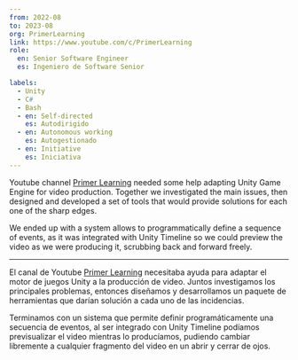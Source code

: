 ```yaml
---
from: 2022-08
to: 2023-08
org: PrimerLearning
link: https://www.youtube.com/c/PrimerLearning
role:
  en: Senior Software Engineer
  es: Ingeniero de Software Senior

labels:
  - Unity
  - C#
  - Bash
  - en: Self-directed
    es: Autodirigido
  - en: Autonomous working
    es: Autogestionado
  - en: Initiative
    es: Iniciativa
---
```


Youtube channel [Primer Learning][1] needed some help adapting Unity Game Engine for video production.
Together we investigated the main issues, then designed and developed a set of tools that would provide solutions for each one of the sharp edges.

We ended up with a system allows to programmatically define a sequence of events, as it was integrated with Unity Timeline so we could preview the video as we were producing it, scrubbing back and forward freely.

---

El canal de Youtube [Primer Learning][1] necesitaba ayuda para adaptar el motor de juegos Unity a la producción de video.
Juntos investigamos los principales problemas, entonces diseñamos y desarrollamos un paquete de herramientas que darían solución a cada uno de las incidencias.

Terminamos con un sistema que permite definir programáticamente una secuencia de eventos, al ser integrado con Unity Timeline podíamos previsualizar el video mientras lo producíamos, pudiendo cambiar libremente a cualquier fragmento del video en un abrir y cerrar de ojos.


[1]: https://www.youtube.com/c/PrimerLearning